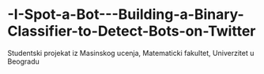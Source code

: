 # -I-Spot-a-Bot---Building-a-Binary-Classifier-to-Detect-Bots-on-Twitter
Studentski projekat iz Masinskog ucenja, Matematicki fakultet, Univerzitet u Beogradu
